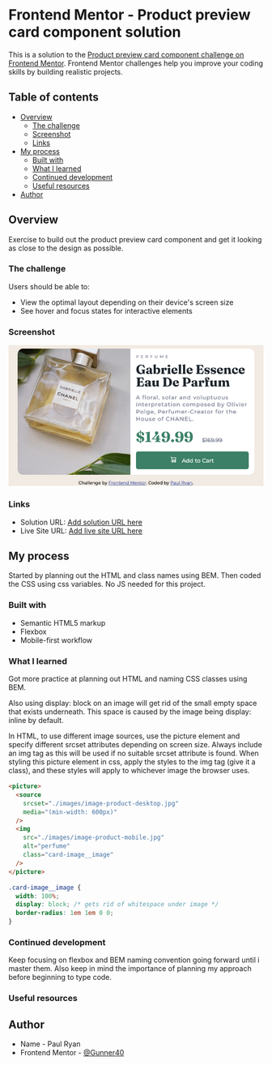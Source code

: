 # Frontend Mentor - Product preview card component solution

This is a solution to the [Product preview card component challenge on Frontend Mentor](https://www.frontendmentor.io/challenges/product-preview-card-component-GO7UmttRfa). Frontend Mentor challenges help you improve your coding skills by building realistic projects.

## Table of contents

- [Overview](#overview)
  - [The challenge](#the-challenge)
  - [Screenshot](#screenshot)
  - [Links](#links)
- [My process](#my-process)
  - [Built with](#built-with)
  - [What I learned](#what-i-learned)
  - [Continued development](#continued-development)
  - [Useful resources](#useful-resources)
- [Author](#author)

## Overview

Exercise to build out the product preview card component and get it looking as close to the design as possible.

### The challenge

Users should be able to:

- View the optimal layout depending on their device's screen size
- See hover and focus states for interactive elements

### Screenshot

![](./screenshot-product-preview.png)

### Links

- Solution URL: [Add solution URL here](https://github.com/Gunner40/Product-preview-card-component)
- Live Site URL: [Add live site URL here](https://gunner40.github.io/Product-preview-card-component/)

## My process

Started by planning out the HTML and class names using BEM. Then coded the CSS using css variables. No JS needed for this project.

### Built with

- Semantic HTML5 markup
- Flexbox
- Mobile-first workflow

### What I learned

Got more practice at planning out HTML and naming CSS classes using BEM.

Also using display: block on an image will get rid of the small empty space that exists underneath. This space is caused by the image being display: inline by default.

In HTML, to use different image sources, use the picture element and specify different srcset attributes depending on screen size. Always include an img tag as this will be used if no suitable srcset attribute is found. When styling this picture element in css, apply the styles to the img tag (give it a class), and these styles will apply to whichever image the browser uses.

```html
<picture>
  <source
    srcset="./images/image-product-desktop.jpg"
    media="(min-width: 600px)"
  />
  <img
    src="./images/image-product-mobile.jpg"
    alt="perfume"
    class="card-image__image"
  />
</picture>
```

```css
.card-image__image {
  width: 100%;
  display: block; /* gets rid of whitespace under image */
  border-radius: 1em 1em 0 0;
}
```

### Continued development

Keep focusing on flexbox and BEM naming convention going forward until i master them. Also keep in mind the importance of planning my approach before beginning to type code.

### Useful resources

[](https://www.w3schools.com/css/css3_object-fit.asp)

## Author

- Name - Paul Ryan
- Frontend Mentor - [@Gunner40](https://www.frontendmentor.io/profile/Gunner40)
